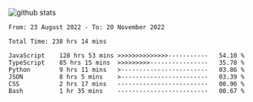 
![github stats](https://github-readme-stats.vercel.app/api?username=realmahd1&show_icons=true&theme=codeSTACKr&hide_rank=true&count_private=true)

<!--START_SECTION:waka-->

```text
From: 23 August 2022 - To: 20 November 2022

Total Time: 238 hrs 14 mins

JavaScript    128 hrs 53 mins >>>>>>>>>>>>>>-----------   54.10 %
TypeScript    85 hrs 15 mins  >>>>>>>>>----------------   35.78 %
Python        9 hrs 11 mins   >------------------------   03.86 %
JSON          8 hrs 5 mins    >------------------------   03.39 %
CSS           2 hrs 17 mins   -------------------------   00.96 %
Bash          1 hr 35 mins    -------------------------   00.67 %
```

<!--END_SECTION:waka-->
